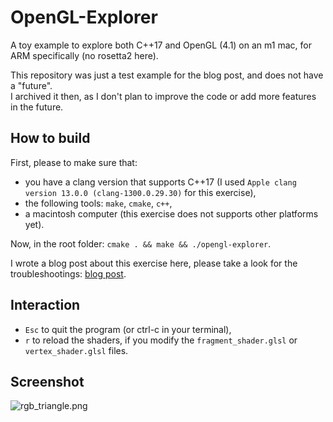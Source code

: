 # OpenGL-Explorer

A toy example to explore both C++17 and OpenGL (4.1) on an m1 mac, for ARM specifically (no rosetta2 here).

This repository was just a test example for the blog post, and does not have a "future".  
I archived it then, as I don't plan to improve the code or add more features in the future.

## How to build

First, please to make sure that:
* you have a clang version that supports C++17 (I used `Apple clang version 13.0.0 (clang-1300.0.29.30)` for this exercise),
* the following tools: `make`, `cmake`, `c++`,
* a macintosh computer (this exercise does not supports other platforms yet).

Now, in the root folder: `cmake . && make && ./opengl-explorer`.

I wrote a blog post about this exercise here, please take a look for the troubleshootings: [blog post](https://carette.xyz/posts/opengl_and_cpp_on_m1_mac/).

## Interaction

* `Esc` to quit the program (or ctrl-c in your terminal),
* `r` to reload the shaders, if you modify the `fragment_shader.glsl` or `vertex_shader.glsl` files.

## Screenshot

![rgb_triangle.png](docs/rgb_triangle.png)
